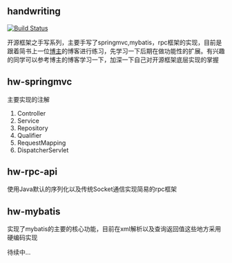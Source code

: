 handwriting
---
[![Build Status](https://travis-ci.org/wanghao4917/handwriting.svg?branch=master)](https://travis-ci.org/wanghao4917/handwriting)

开源框架之手写系列，主要手写了springmvc,mybatis，rpc框架的实现，目前是跟着简书上一位[博主](https://www.jianshu.com/u/cb569cce501b)的博客进行练习，先学习一下后期在做功能性的扩展。有兴趣的同学可以参考博主的博客学习一下，加深一下自己对开源框架底层实现的掌握

hw-springmvc
---
主要实现的注解
1. Controller 
2. Service
3. Repository
4. Qualifier
5. RequestMapping
6. DispatcherServlet

hw-rpc-api
---
使用Java默认的序列化以及传统Socket通信实现简易的rpc框架

hw-mybatis
---
实现了mybatis的主要的核心功能，目前在xml解析以及查询返回值这些地方采用硬编码实现

待续中...
